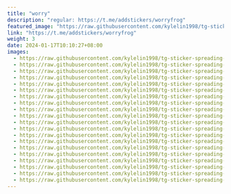 ```yaml
---
title: "worry"
description: "regular: https://t.me/addstickers/worryfrog"
featured_image: "https://raw.githubusercontent.com/kylelin1998/tg-sticker-spreading-worldwide-images/main/img/f90982ed-fbaf-40bc-b07e-ab54ff3754fa.jpg"
link: "https://t.me/addstickers/worryfrog"
weight: 3
date: 2024-01-17T10:10:27+08:00
images:
  - https://raw.githubusercontent.com/kylelin1998/tg-sticker-spreading-worldwide-images/main/img/f90982ed-fbaf-40bc-b07e-ab54ff3754fa.jpg
  - https://raw.githubusercontent.com/kylelin1998/tg-sticker-spreading-worldwide-images/main/img/b8aa85dc-e6c1-46ab-9f1e-c5614b0f87f7.jpg
  - https://raw.githubusercontent.com/kylelin1998/tg-sticker-spreading-worldwide-images/main/img/af76ed70-c892-4484-88a0-e7e3b7242fd3.jpg
  - https://raw.githubusercontent.com/kylelin1998/tg-sticker-spreading-worldwide-images/main/img/6cf67a8d-f6ef-4e21-8564-f31205fcbc59.jpg
  - https://raw.githubusercontent.com/kylelin1998/tg-sticker-spreading-worldwide-images/main/img/f70be351-3c6c-48cb-818b-62247e694a33.jpg
  - https://raw.githubusercontent.com/kylelin1998/tg-sticker-spreading-worldwide-images/main/img/3d6c9f8c-f3b3-4245-973f-6c47cbabdc87.jpg
  - https://raw.githubusercontent.com/kylelin1998/tg-sticker-spreading-worldwide-images/main/img/387e6cf8-f850-42fc-904b-fe796d999030.jpg
  - https://raw.githubusercontent.com/kylelin1998/tg-sticker-spreading-worldwide-images/main/img/f15c58c6-b1bc-4356-a6b0-8fedb00c3b06.jpg
  - https://raw.githubusercontent.com/kylelin1998/tg-sticker-spreading-worldwide-images/main/img/b78297ca-3d55-4b5f-a57b-0c4bbdd56302.jpg
  - https://raw.githubusercontent.com/kylelin1998/tg-sticker-spreading-worldwide-images/main/img/dee01904-45ef-499c-87bf-d425fdc981b1.jpg
  - https://raw.githubusercontent.com/kylelin1998/tg-sticker-spreading-worldwide-images/main/img/f1afdaf9-892f-4ae5-b074-d3be67de61c4.jpg
  - https://raw.githubusercontent.com/kylelin1998/tg-sticker-spreading-worldwide-images/main/img/1972b14b-fbc5-42f3-bea2-cef30efec8da.jpg
  - https://raw.githubusercontent.com/kylelin1998/tg-sticker-spreading-worldwide-images/main/img/c7b910ec-6954-4568-bb86-1842abecf994.jpg
  - https://raw.githubusercontent.com/kylelin1998/tg-sticker-spreading-worldwide-images/main/img/fb8d676c-9487-4da2-a630-6ad955f5d388.jpg
  - https://raw.githubusercontent.com/kylelin1998/tg-sticker-spreading-worldwide-images/main/img/2cf40b99-7024-40a7-b619-aa503f850196.jpg
  - https://raw.githubusercontent.com/kylelin1998/tg-sticker-spreading-worldwide-images/main/img/60e08c35-cecc-451c-8ff2-fff43c6bbe0c.jpg
  - https://raw.githubusercontent.com/kylelin1998/tg-sticker-spreading-worldwide-images/main/img/4ce4dab7-4e81-4524-b6d7-b145862e4e19.jpg
  - https://raw.githubusercontent.com/kylelin1998/tg-sticker-spreading-worldwide-images/main/img/6627ab50-bc6c-4a43-b3ac-63ad5cf46657.jpg
  - https://raw.githubusercontent.com/kylelin1998/tg-sticker-spreading-worldwide-images/main/img/acf00681-fdaa-43b0-a4d3-637efe30e2d1.jpg
  - https://raw.githubusercontent.com/kylelin1998/tg-sticker-spreading-worldwide-images/main/img/5e989287-729c-43df-b5c0-00cc4a23cf0f.jpg
---
```

